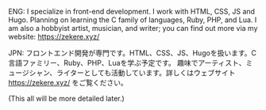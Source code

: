 ENG: I specialize in front-end development. I work with HTML, CSS, JS and Hugo. Planning on learning the C family of languages, Ruby, PHP, and Lua.
I am also a hobbyist artist, musician, and writer; you can find out more via my website: https://zekere.xyz/

JPN: フロントエンド開発が専門です。HTML、CSS、JS、Hugoを扱います。C言語ファミリー、Ruby、PHP、Luaを学ぶ予定です。
趣味でアーティスト、ミュージシャン、ライターとしても活動しています。詳しくはウェブサイト https://zekere.xyz/ をご覧ください。

(This all will be more detailed later.)
